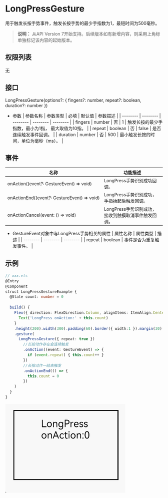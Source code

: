 # LongPressGesture

用于触发长按手势事件，触发长按手势的最少手指数为1，最短时间为500毫秒。

>  **说明：**
> 从API Version 7开始支持。后续版本如有新增内容，则采用上角标单独标记该内容的起始版本。


## 权限列表

无


## 接口

LongPressGesture(options?: { fingers?: number, repeat?: boolean, duration?: number })

- 参数
  | 参数名称 | 参数类型 | 必填 | 默认值 | 参数描述 |
  | -------- | -------- | -------- | -------- | -------- |
  | fingers | number | 否 | 1 | 触发长按的最少手指数，最小为1指，&nbsp;最大取值为10指。 |
  | repeat | boolean | 否 | false | 是否连续触发事件回调。 |
  | duration | number | 否 | 500 | 最小触发长按的时间，单位为毫秒（ms）。 |


## 事件

| 名称 | 功能描述 |
| -------- | -------- |
| onAction((event?:&nbsp;GestureEvent)&nbsp;=&gt;&nbsp;void) | LongPress手势识别成功回调。 |
| onActionEnd((event?:&nbsp;GestureEvent)&nbsp;=&gt;&nbsp;void) | LongPress手势识别成功，手指抬起后触发回调。 |
| onActionCancel(event:&nbsp;()&nbsp;=&gt;&nbsp;void) | LongPress手势识别成功，接收到触摸取消事件触发回调。 |

- GestureEvent对象中与LongPress手势相关的属性
  | 属性名称 | 属性类型 | 描述 |
  | -------- | -------- | -------- |
  | repeat | boolean | 事件是否为重复触发事件。 |


## 示例

```ts
// xxx.ets
@Entry
@Component
struct LongPressGestureExample {
  @State count: number = 0

  build() {
    Flex({ direction: FlexDirection.Column, alignItems: ItemAlign.Center, justifyContent: FlexAlign.SpaceBetween }) {
      Text('LongPress onAction:' + this.count)
    }
    .height(200).width(300).padding(60).border({ width:1 }).margin(30)
    .gesture(
      LongPressGesture({ repeat: true })
        //长按动作存在会连续触发
        .onAction((event: GestureEvent) => {
          if (event.repeat) { this.count++ }
        })
        //长按动作一结束触发
        .onActionEnd(() => {
          this.count = 0
        })
    )
  }
}
```

![zh-cn_image_0000001174264380](figures/zh-cn_image_0000001174264380.gif)
